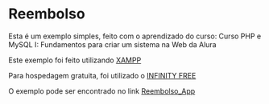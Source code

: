# Reembolso

Esta é um exemplo simples, feito com o aprendizado do curso: 
Curso PHP e MySQL I: Fundamentos para criar um sistema na Web da Alura

Este exemplo foi feito utilizando [XAMPP](https://www.apachefriends.org/pt_br/index.html)

Para hospedagem gratuita, foi utilizado o [INFINITY FREE](https://infinityfree.net/)

O exemplo pode ser encontrado no link [Reembolso_App](reembolso.epizy.com)